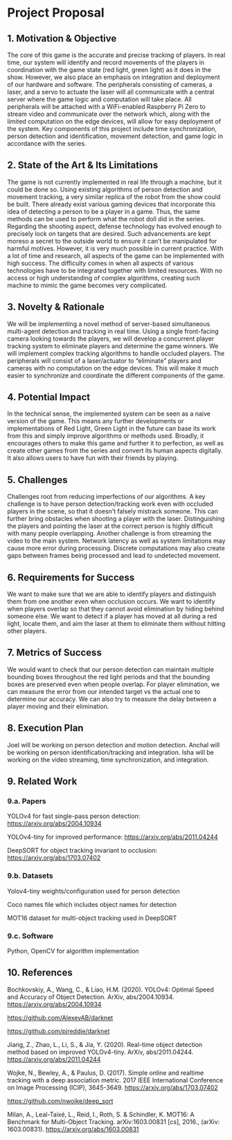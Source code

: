 # Project Proposal

## 1. Motivation & Objective

The core of this game is the accurate and precise tracking of players. In real time, our system will identify and record movements of the players in coordination with the game state (red light, green light) as it does in the show. However, we also place an emphasis on integration and deployment of our hardware and software. The peripherals consisting of cameras, a laser, and a servo to actuate the laser will all communicate with a central server where the game logic and computation will take place. All peripherals will be attached with a WiFi-enabled Raspberry Pi Zero to stream video and communicate over the network which, along with the limited computation on the edge devices, will allow for easy deployment of the system. Key components of this project include time synchronization, person detection and identification, movement detection, and game logic in accordance with the series.

## 2. State of the Art & Its Limitations

The game is not currently implemented in real life through a machine, but it could be done so. Using existing algorithms of person detection and movement tracking, a very similar replica of the robot from the show could be built. There already exist various gaming devices that incorporate this idea of detecting a person to be a player in a game. Thus, the same methods can be used to perform what the robot doll did in the series. Regarding the shooting aspect, defense technology has evolved enough to precisely lock on targets that are desired. Such advancements are kept moreso a secret to the outside world to ensure it can’t be manipulated for harmful motives. However, it is very much possible in current practice. With a lot of time and research, all aspects of the game can be implemented with high success. The difficulty comes in when all aspects of various technologies have to be integrated together with limited resources. With no access or high understanding of complex algorithms, creating such machine to mimic the game becomes very complicated.

## 3. Novelty & Rationale

We will be implementing a novel method of server-based simultaneous multi-agent detection and tracking in real time. Using a single front-facing camera looking towards the players, we will develop a concurrent player tracking system to eliminate players and determine the game winners. We will implement complex tracking algorithms to handle occluded players. The peripherals will consist of a laser/actuator to “eliminate” players and cameras with no computation on the edge devices. This will make it much easier to synchronize and coordinate the different components of the game.

## 4. Potential Impact

In the technical sense, the implemented system can be seen as a naive version of the game. This means any further developments or implementations of Red Light, Green Light in the future can base its work from this and simply improve algorithms or methods used. Broadly, it encourages others to make this game and further it to perfection, as well as create other games from the series and convert its human aspects digitally. It also allows users to have fun with their friends by playing.

## 5. Challenges

Challenges root from reducing imperfections of our algorithms. A key challenge is to have person detection/tracking work even with occluded players in the scene, so that it doesn’t falsely mistrack someone. This can further bring obstacles when shooting a player with the laser. Distinguishing the players and pointing the laser at the correct person is highly difficult with many people overlapping. Another challenge is from streaming the video to the main system. Network latency as well as system limitations may cause more error during processing. Discrete computations may also create gaps between frames being processed and lead to undetected movement.

## 6. Requirements for Success

We want to make sure that we are able to identify players and distinguish them from one another even when occlusion occurs. We want to identify when players overlap so that they cannot avoid elimination by hiding behind someone else. We want to detect if a player has moved at all during a red light, locate them, and aim the laser at them to eliminate them without hitting other players. 

## 7. Metrics of Success

We would want to check that our person detection can maintain multiple bounding boxes throughout the red light periods and that the bounding boxes are preserved even when people overlap. For player elimination, we can measure the error from our intended target vs the actual one to determine our accuracy. We can also try to measure the delay between a player moving and their elimination.

## 8. Execution Plan

Joel will be working on person detection and motion detection. Anchal will be working on person identification/tracking and integration. Isha will be working on the video streaming, time synchronization, and integration.

## 9. Related Work

### 9.a. Papers
YOLOv4 for fast single-pass person detection: https://arxiv.org/abs/2004.10934 

YOLOv4-tiny for improved performance: https://arxiv.org/abs/2011.04244

DeepSORT for object tracking invariant to occlusion: https://arxiv.org/abs/1703.07402

### 9.b. Datasets

Yolov4-tiny weights/configuration used for person detection

Coco names file which includes object names for detection

MOT16 dataset for multi-object tracking used in DeepSORT

### 9.c. Software
Python, OpenCV for algorithm implementation

## 10. References

Bochkovskiy, A., Wang, C., & Liao, H.M. (2020). YOLOv4: Optimal Speed and Accuracy of Object Detection. ArXiv, abs/2004.10934. https://arxiv.org/abs/2004.10934 

https://github.com/AlexeyAB/darknet

https://github.com/pjreddie/darknet

Jiang, Z., Zhao, L., Li, S., & Jia, Y. (2020). Real-time object detection method based on improved YOLOv4-tiny. ArXiv, abs/2011.04244. https://arxiv.org/abs/2011.04244

Wojke, N., Bewley, A., & Paulus, D. (2017). Simple online and realtime tracking with a deep association metric. 2017 IEEE International Conference on Image Processing (ICIP), 3645-3649. https://arxiv.org/abs/1703.07402

https://github.com/nwojke/deep_sort

Milan, A., Leal-Taixé, L., Reid, I., Roth, S. & Schindler, K. MOT16: A Benchmark for Multi-Object Tracking. arXiv:1603.00831 [cs], 2016., (arXiv: 1603.00831). https://arxiv.org/abs/1603.00831
